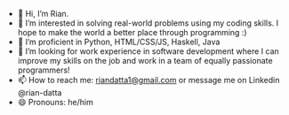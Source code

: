 - 👋 Hi, I’m Rian.
- 👀 I’m interested in solving real-world problems using my coding skills. I hope to make the world a better place through programming :) 
- 🌱 I’m proficient in Python, HTML/CSS/JS, Haskell, Java
- 💞️ I’m looking for work experience in software development where I can improve my skills on the job and work in a team of equally passionate programmers!
- 📫 How to reach me: riandatta1@gmail.com or message me on Linkedin @rian-datta
- 😄 Pronouns: he/him

<!---
Rian-D/Rian-D is a ✨ special ✨ repository because its `README.md` (this file) appears on your GitHub profile.
You can click the Preview link to take a look at your changes.
--->
